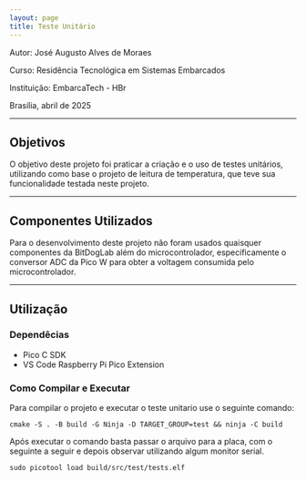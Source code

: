 ```yaml
---
layout: page
title: Teste Unitário
---
```


Autor: José Augusto Alves de Moraes

Curso: Residência Tecnológica em Sistemas Embarcados

Instituição: EmbarcaTech - HBr

Brasília, abril de 2025

---

## Objetivos

O objetivo deste projeto foi praticar a criação e o uso de testes unitários, utilizando como base o projeto de leitura de temperatura, que teve sua funcionalidade testada neste projeto.

---

## Componentes Utilizados

Para o desenvolvimento deste projeto não foram usados quaisquer componentes da BitDogLab além do microcontrolador, especificamente o conversor ADC da Pico W para obter a voltagem consumida pelo microcontrolador.

---

## Utilização

### Dependêcias

- Pico C SDK
- VS Code Raspberry Pi Pico Extension

### Como Compilar e Executar

Para compilar o projeto e executar o teste unitario use o seguinte comando:

`cmake -S . -B build -G Ninja -D TARGET_GROUP=test && ninja -C build`

Após executar o comando basta passar o arquivo para a placa, com o seguinte a seguir e depois observar utilizando algum monitor serial.

`sudo picotool load build/src/test/tests.elf`
